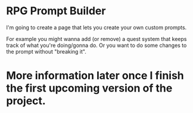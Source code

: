 # RPG Prompt Builder

I'm going to create a page that lets you create your own custom prompts.

For example you might wanna add (or remove) a quest system that keeps track of what you're doing/gonna do.
Or you want to do some changes to the prompt without "breaking it".

# More information later once I finish the first upcoming version of the project.
